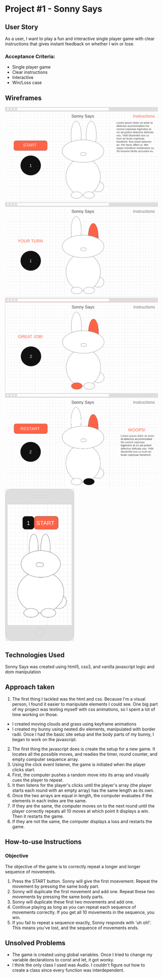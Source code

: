 # Project #1 - Sonny Says

## User Story
As a user, I want to play a fun and interactive single player game with clear instructions that gives instant feedback on whether I win or lose. 

### Acceptance Criteria:
- Single player game
- Clear instructions
- Interactive
- Win/Loss case

## Wireframes
![Sonny Says Wireframe1](assets/sonnysayS_wireframe1.png)
![Sonny Says Wireframe2](assets/sonnysayS_wireframe2.png)
![Sonny Says Wireframe3](assets/sonnysayS_wireframe3.png)
![Sonny Says Wireframe4](assets/sonnysayS_wireframe4.png)
![Sonny Says Wireframe5](assets/sonnysays_wireframe5.png)

## Technologies Used
Sonny Says was created using html5, css3, and vanilla javascript logic and dom manipulation

## Approach taken
1. The first thing I tackled was the html and css. Because I'm a visual person, I found it easier to manipulate elements I could see. One big part of my project was testing myself with css animations, so I spent a lot of time working on those.
- I created moving clouds and grass using keyframe animations
- I created my bunny using nested div elements, manipulated with border radii.
Once I had the basic site setup and the body parts of my bunny, I began to work on the javascript.
2. The first thing the javascript does is create the setup for a new game. It locates all the possible moves, and readies the timer, round counter, and empty computer sequence array.
3. Using the click event listener, the game is initiated when the player clicks start.
4. First, the computer pushes a random move into its array and visually cues the player to repeat.
5. It then listens for the player's clicks until the player's array (the player starts each round with an empty array) has the same length as its own.
6. Once the two arrays are equal in length, the computer evaluates if the elements in each index are the same.
7. If they are the same, the computer moves on to the next round until the player correctly repeats all 10 moves at which point it displays a win. Then it restarts the game. 
8. If they are not the same, the computer displays a loss and restarts the game.

## How-to-use Instructions

### Objective
The objective of the game is to correctly repeat a longer and longer sequence of movements.

1. Press the START button. Sonny will give the first moevement. Repeat the movement by pressing the same body part.
2. Sonny will duplicate the first movement and add one. Repeat these two movements by pressing the same body parts.
3. Sonny will duplicate these first two movements and add one.
4. Continue playing as long as you can repeat each sequence of movements correctly. If you get all 10 movements in the sequence, you win.
5. If you fail to repeat a sequence exactly, Sonny responds with 'uh oh!'. This means you've lost, and the sequence of movements ends.

## Unsolved Problems
- The game is created using global variables. Once I tried to change my variable declarations to const and let, it got wonky. 
- I think the only class I used was Audio. I couldn't figure out how to create a class since every function was interdependent.
